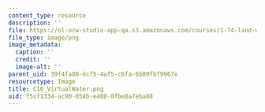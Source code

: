 ```yaml
---
content_type: resource
description: ''
file: https://ol-ocw-studio-app-qa.s3.amazonaws.com/courses/1-74-land-water-food-and-climate-fall-2020/f5cf1334ac90054be4088fbe8a7eba88_C10_VirtualWater.png
file_type: image/png
image_metadata:
  caption: ''
  credit: ''
  image-alt: ''
parent_uid: 39f4fa80-dcf5-4af5-c6fa-6b09fbf9967e
resourcetype: Image
title: C10_VirtualWater.png
uid: f5cf1334-ac90-054b-e408-8fbe8a7eba88
---
```

